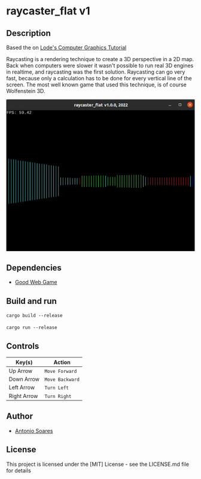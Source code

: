 # raycaster_flat v1

## Description

Based the on [Lode's Computer Graphics Tutorial](https://lodev.org/cgtutor/raycasting.html)

Raycasting is a rendering technique to create a 3D perspective in a 2D map. Back when computers were slower it wasn't possible to run real 3D engines in realtime, and raycasting was the first solution. Raycasting can go very fast, because only a calculation has to be done for every vertical line of the screen. The most well known game that used this technique, is of course Wolfenstein 3D.

![](raycaster_flat.jpg)

## Dependencies

* [Good Web Game](https://github.com/ggez/good-web-game)


## Build and run

```
cargo build --release

cargo run --release
```

## Controls

| Key(s)                | Action            |
| --------------------- | ----------------- |
| Up Arrow              | `Move Forward`    |
| Down Arrow            | `Move Backward`   |
| Left Arrow            | `Turn Left`       |
| Right Arrow           | `Turn Right`      |

## Author

* [Antonio Soares](https://github.com/ccie18473)

## License

This project is licensed under the [MIT] License - see the LICENSE.md file for details

